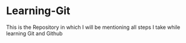 # Learning-Git
This is the Repository in which I will be mentioning all steps I take while learning Git and Github
